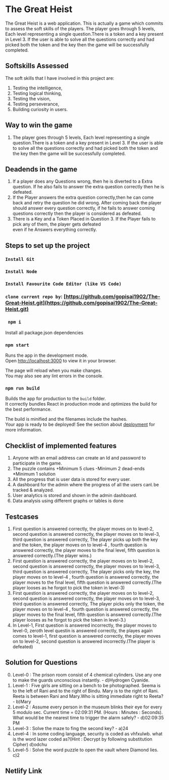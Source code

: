 # The Great Heist

The Great Heist is a web application. This is actually a game which commits to assess the soft skills of the players. The player goes through 5 levels, Each level representing a single question.There is a token and a key present in Level 3. If the user is able to solve all the questions correctly and had picked both the token and the key then the game will be successfully completed.

## Softskills Assessed
The soft skills that I have involved in  this project are:
1. Testing the intelligence, 
2. Testing logical thinking, 
3. Testing the vision,
4. Testing perseverance,
4. Building curiosity in users.

## Way to win the game
1. The player goes through 5 levels, Each level representing a single question.There is a token and a key present in Level 3. If the user is able to solve all the questions correctly and had picked both the token and the key then the game will be successfully completed.


## Deadends in the game
1. If a player does any Questions wrong, then he is diverted to a Extra question.
If he also fails to answer the extra question correctly then he is defeated. 
2. If the Player answers the extra question correctly,then he can come back and retry the question he did wrong. After coming back the player should answer every question correctly, if he fails to answer coming questions correctly then the player is considered as defeated.
3. There is a Key and a Token Placed in Question 3. If the Player fails to pick any of them, the player gets defeated  
even if he Answers everything correctly.

## Steps to set up the project
### `Install Git`

### `Install Node` 

### `Install Favourite Code Editor (like VS Code)`

### `clone current repo by`:  [https://github.com/gopisai1902/The-Great-Heist.git](https://github.com/gopisai1902/The-Great-Heist.git)

### ` npm i` 

Install all package.json dependencies
### `npm start`

Runs the app in the development mode.\
Open [http://localhost:3000](http://localhost:3000) to view it in your browser.

The page will reload when you make changes.\
You may also see any lint errors in the console.

### `npm run build`

Builds the app for production to the `build` folder.\
It correctly bundles React in production mode and optimizes the build for the best performance.

The build is minified and the filenames include the hashes.\
Your app is ready to be deployed!
See the section about [deployment](https://facebook.github.io/create-react-app/docs/deployment) for more information.

## Checklist of implemented features
1. Anyone with an email address can create an Id and password to participate in the game.
2. The puzzle contains
+Minimum 5 clues
-Minimum 2 dead-ends
*Minimum 1 solution 
3. All the progress  that is  user data is stored for every user.
4. A dashboard for the admin where the progress of all the users can\ be tracked & analyzed.
5. User analytics is stored and shown in the admin dashboard.
6. Data analysis using different graphs or tables is done

## Testcases
1. First question is answered correctly, the player moves on to level-2, second question is answered correctly, the player moves on to level-3, third question is answered correctly, The player picks up both the key and the token, the player moves on to level-4 , fourth question is answered correctly, the player moves to the final level, fifth question is answered correctly.(The player wins.)
2. First question is answered correctly, the player moves on to level-2, second question is answered correctly, the player moves on to level-3, third question is answered correctly, The player picks only the key, the player moves on to level-4 , fourth question is answered correctly, the player moves to the final level, fifth question is answered correctly.(The player looses as he forgot to pick the token in level-3)
3. First question is answered correctly, the player moves on to level-2, second question is answered correctly, the player moves on to level-3, third question is answered correctly, The player picks only the token, the player moves on to level-4 , fourth question is answered correctly, the player moves to the final level, fifth question is answered correctly.(The player looses as he forgot to pick the token in level-3.)
4. In Level-1, First question is answered incorrectly, the player moves to level-0, zeroth level questin is answered correctly, the playes again comes to level-1,
   first question is answered correctly, the player moves on to level-2, second question is answered incorrectly.(The player is defeated)   

## Solution for Questions
0. Level-0 : The prison room consist of 4 chemical cylinders. Use any one to make the guards unconscious instantly. - d)Hydrogen Cyanide.
1. Level-1 : Five girls are sitting on a bench to be photographed. Seema is to the left of Rani and to the right of Bindu. Mary is to the right of Rani.
Reeta is between Rani and Mary.Who is sitting immediate right to Reeta? - b)Mary
2. Level-2 : Assume every person in the museum blinks their eye for every 5 modulo sec. Current time = 02:09:31 PM. (Hours : Minutes : Seconds). What would be the nearest time to trigger the alarm safely? - d)02:09:35 PM
3. Level-3 : Solve the maze to fing the second key? - a)24
4. Level-4 : In some coding language, security is coded as vhfxulwb. what is the word lazer coded as?(Hint : Decrypt by following substitution Cipher)
 d)odchu
5. Level-5 : Solve the word puzzle to open the vault where Diamond lies. c)2

## Netlify Link





